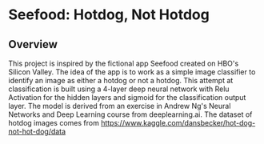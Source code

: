 # Seefood: Hotdog, Not Hotdog
## Overview
This project is inspired by the fictional app Seefood created on HBO's Silicon Valley. 
The idea of the app is to work as a simple image classifier to identify an image as either a hotdog or not a hotdog. 
This attempt at classification is built using a 4-layer deep neural network with Relu Activation for the hidden layers and sigmoid for the classification output layer. 
The model is derived from an exercise in Andrew Ng's Neural Networks and Deep Learning course from deeplearning.ai. 
The dataset of hotdog images comes from https://www.kaggle.com/dansbecker/hot-dog-not-hot-dog/data
